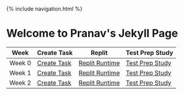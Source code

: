 {% include navigation.html %}

# Welcome to Pranav's Jekyll Page

|Week|Create Task|Replit|Test Prep Study|
| - | - | - | - |
|Week 0|[Create Task](https://pranavp04.github.io/Pranav-Data-Structures-Repository-Tri-3/createtask)|[Replit Runtime](https://pranavp04.github.io/Pranav-Data-Structures-Repository-Tri-3/pythonmenu)|[Test Prep Study](https://pranavp04.github.io/Pranav-Data-Structures-Repository-Tri-3/5.1-5.2%20Notes)|[Week 0 Individual Grading](https://github.com/PranavP04/Pranav-Data-Structures-Repository-Tri-3/issues/1)|
|Week 1|[Create Task](https://pranavp04.github.io/Pranav-Data-Structures-Repository-Tri-3/createtask)|[Replit Runtime](https://pranavp04.github.io/Pranav-Data-Structures-Repository-Tri-3/listsandloops)|[Test Prep Study](https://pranavp04.github.io/Pranav-Data-Structures-Repository-Tri-3/5.3-5.4%20Notes)|[Week 1 Individual Grading](https://github.com/PranavP04/Pranav-Data-Structures-Repository-Tri-3/issues/1)|
|Week 2|[Create Task](https://pranavp04.github.io/Pranav-Data-Structures-Repository-Tri-3/createtask)|[Replit Runtime](https://replit.com/@SDSC2004/Pranav-Data-Structures-Repository-Tri-2#menu.py)|[Test Prep Study](https://pranavp04.github.io/Pranav-Data-Structures-Repository-Tri-3/5.5-5.6%20Notes%20and%20Github%20Actions)|[Week 2 Individual Grading](https://github.com/PranavP04/Pranav-Data-Structures-Repository-Tri-3/issues/3)|
